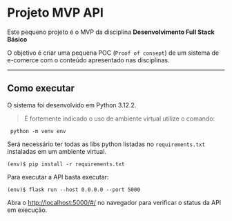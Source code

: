 # Projeto MVP API

Este pequeno projeto é o MVP da disciplina **Desenvolvimento Full Stack Básico** 

O objetivo é criar uma pequena POC (`Proof of consept`) de um sistema de e-comerce com o conteúdo apresentado nas disciplinas.

---
## Como executar 


O sistema foi desenvolvido em Python 3.12.2.

> É fortemente indicado o uso de ambiente virtual utilize o comando:

```
 python -m venv env
```

Será necessário ter todas as libs python listadas no `requirements.txt` instaladas em um ambiente virtual.

```
(env)$ pip install -r requirements.txt
```

Para executar a API  basta executar:

```
(env)$ flask run --host 0.0.0.0 --port 5000
```

Abra o [http://localhost:5000/#/](http://localhost:5000/#/) no navegador para verificar o status da API em execução.
